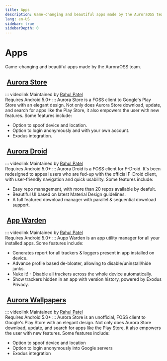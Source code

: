 ```yaml
---
title: Apps
description: Game-changing and beautiful apps made by the AuroraOSS team.
lang: en-US
sidebar: true
sidebarDepth: 0
---
```


# Apps

Game-changing and beautiful apps made by the AuroraOSS team.

## <img class="headerLogo" :src="$withBase('/assets/apps_logo-aurorastore.png')"> [Aurora Store](/apps/AuroraStore)

::: videolink
Maintained by [Rahul Patel](https://gitlab.com/whyorean)
<br>Requires Android 5.0+
:::
Aurora Store is a FOSS client to Google's Play Store with an elegant design. Not only does Aurora Store download, update, and search for apps like the Play Store, it also empowers the user with new features.
Some features include:

- Option to spoof device and location.
- Option to login anonymously and with your own account.
- Exodus integration.

## <img class="headerLogo" :src="$withBase('/assets/apps_logo-auroradroid.png')"> [Aurora Droid](/apps/AuroraDroid)

::: videolink
Maintained by [Rahul Patel](https://gitlab.com/whyorean)
<br>Requires Android 5.0+
:::
Aurora Droid is a FOSS client for F-Droid. It's been redesigned to appeal users who are fed-up with the official F-Droid client, with user-friendly navigation and quick usability.
Some features include:

- Easy repo management, with more than 20 repos available by deafult.
- Beautiful UI based on latest Material Design guidelines.
- A full featured download manager with parallel & sequential download support.

## <img class="headerLogo" :src="$withBase('/assets/apps_logo-appwarden.png')"> [App Warden](/apps/AppWarden)

::: videolink
Maintained by [Rahul Patel](https://gitlab.com/whyorean)
<br>Requires Android 5.0+
:::
Aupp Warden is an app utility manager for all your installed apps.
Some features include:

- Generates report for all trackers & loggers present in app installed on device.
- Advance profile based de-bloater, allowing to disable/uninstall/hide junks.
- Nuke it! - Disable all trackers across the whole device automatically.
- Show trackers hidden in an app with version history, powered by Exodus Privacy.

## <img class="headerLogo" :src="$withBase('/assets/apps_logo-aurorawallpapers.png')"> [Aurora Wallpapers](/apps/AuroraWallpapers)

::: videolink
Maintained by [Rahul Patel](https://gitlab.com/whyorean)
<br>Requires Android 5.0+
:::
Aurora Store is an unofficial, FOSS client to Google's Play Store with an elegant design. Not only does Aurora Store download, update, and search for apps like the Play Store, it also empowers the user with new features.
Some features include:

- Option to spoof device and location
- Option to login anonymously into Google servers
- Exodus integration
